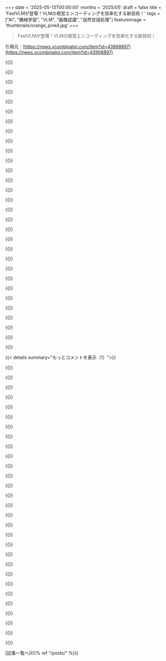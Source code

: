 +++
date = '2025-05-13T00:00:00'
months = '2025/05'
draft = false
title = 'FastVLMが登場！VLMの視覚エンコーディングを効率化する新技術！'
tags = ["AI", "機械学習", "VLM", "画像認識", "自然言語処理"]
featureimage = 'thumbnails/orange_pink4.jpg'
+++

> FastVLMが登場！VLMの視覚エンコーディングを効率化する新技術！

引用元：[https://news.ycombinator.com/item?id=43968897](https://news.ycombinator.com/item?id=43968897)




{{<matomeQuote body="若い子供の父親だけど、視神経が悪くて失明しちゃうかもって言われてるんだ（NIHの治験のおかげで今は安定してるけど、科学に資金出して！）。VLMの進歩にはマジで感激してるよ。もし失明しても、世界と関わって、大学行って、やりがいのある仕事（科学とエンジニアリング好きで、若いのに才能あるんだ）ができる未来が今見えてきたんだ。" userName="insane_dreamer" createdAt="2025/05/13 02:30:13" color="#45d325">}}




{{<matomeQuote body="80年代に全盲の子供として育ったんだ。技術なんて今ほどじゃなかったよ。PCは12歳くらいで出てきた。古いタイプライターでタイピング覚えて、重い点字打ち機で点字も覚えた。OCRもひどかった。高校は点字ディスプレイ付きノートPCで授業受けた。DOSとWord 5.5がメモ代わり。学習ツールはほぼ無かったな。<br>でも、ちゃんと成功したよ。大好きな仕事、自分のアパート、可愛い彼女もいて、完全に自立してる。母親が“助けよう”としてくるのが邪魔で、強引に追い出したくらい。親としてどう対応するかが超重要ってことを強調したい。「親の過保護による追加障害」（Zusatzbehinderung Eltern）って言葉があるくらいだから。個人的な攻撃と捉えずに、理解してほしい。子供は親が見てるよりずっとできる。自分の不幸に溺れさせないで、何ができるか発見させてあげて。マジで驚くよ。あと、道具ばっか集めるの（Gear Acquisition Syndrome）にハマらないでね。道具はいいけど、結局、杖と耳と触覚が一番頼りになるよ。あなたの子供の成長、応援してる。" userName="lynx97" createdAt="2025/05/13 05:06:00" color="#45d325">}}




{{<matomeQuote body="うわー、これはVLMが盲目の人を“救う”みたいな（よくある）話に、マジで新しい視点をくれるね。昔は介助者がいないと何もできなかったのに、今は未来が来て、AI携帯が家の中の物を教えてくれる！これでMr. Magooみたいな事故は無くなるのか！って皮肉な見方になっちゃうよね。投稿ありがとう、マジで目から鱗だったよ。正直、こういうAIソリューション全部...”" userName="topato" createdAt="2025/05/13 06:06:15" color="">}}




{{<matomeQuote body="最小モデルで0.5Bなのに2GBってのは、各アプリがこれをDLするのは無理があるね。AppleはOSレベルでプリロードして、全アプリがローカルで使えるSDKを公開する計画があるはずだ。楽しみな時代だね！これ確認するために彼らにissue立てたよ: https://github.com/apple/ml-fastvlm/issues/7" userName="nikolayasdf123" createdAt="2025/05/13 04:12:37" color="">}}




{{<matomeQuote body="OS標準のオープンウェイトモデルに、アプリ開発者がカスタムのLoRAファインチューニングをランタイムで読み込めるAPIがあれば、マジで最高かもね。ファインチューニングされたアプリ固有のモデルが、アプリサイズを抑えつつ手に入りそう。" userName="HanClinto" createdAt="2025/05/13 15:45:20" color="">}}




{{<matomeQuote body="LLMでLoRAをあまり見ないんだよね、Diffusion画像生成モデルだけかな。アーキテクチャの違いで効果が変わるって聞いたことがあるよ。" userName="HappMacDonald" createdAt="2025/05/13 17:01:38" color="">}}




{{<matomeQuote body="たぶんf16とかint8に量子化すればもっと小さいモデルにできるけど、君の言いたいことはわかるよ。ユーザーもアプリのために500MBのモデルをダウンロードするのは嫌だろうね。" userName="babl-yc" createdAt="2025/05/13 13:14:47" color="#45d325">}}




{{<matomeQuote body="はは、最新のUberのiOS 18版は500MBだよ…LLMモデルも入ってないのに＜face-palm/＞" userName="nikolayasdf123" createdAt="2025/05/13 13:30:42" color="">}}




{{<matomeQuote body="中で何やってんだろ？ほとんど視覚的なアセットなのかな？" userName="ukuina" createdAt="2025/05/13 14:16:18" color="">}}




{{<matomeQuote body="地域ごとの色々なシナリオがアプリにコンパイルされてるんだよ。地域別の決済SDKとかもね。元Uberエンジニアがここで詳しく説明してる素晴らしいコメントがあるよ：https://news.ycombinator.com/item?id=25376346" userName="philipkglass" createdAt="2025/05/13 16:02:34" color="#ff5c5c">}}




{{<matomeQuote body="勘だけど、決済方法のSDKみたいに、サードパーティのコードがいっぱい入ってるんじゃないかな。世界中のローカルな決済方法それぞれに独自のパッケージがあって、それをインポートしなきゃいけない。アプリインストール後に新しい実行コードをその場で読み込むわけにはいかないしね。" userName="bastawhiz" createdAt="2025/05/13 15:07:08" color="#ff5733">}}




{{<matomeQuote body="実はアプリのOTAアップデートはできるんだよ（何でアプリ書いてるかによるけどね）。新しい機能（決済プロバイダーを追加するだけとか）じゃなければ、App Storeのアップデートは必要ないはずだよ。" userName="victorbjorklund" createdAt="2025/05/13 15:31:49" color="">}}




{{<matomeQuote body="アプリの一部だけダウンロードして、ユーザーがたぶん使わない機能は遅延読み込みする、なんてことはできないんだよ。" userName="bastawhiz" createdAt="2025/05/14 03:26:30" color="">}}




{{<matomeQuote body="できる可能性はあるけどね。Liveview Nativeみたいなサーバー側の解決策（使うときにだけコードを取ってくる）が必要になるか、最初に何かダウンロードするまで待たなきゃいけないっていう、かなり悪いUXになるだろうね。" userName="victorbjorklund" createdAt="2025/05/17 21:50:41" color="">}}




{{<matomeQuote body="決済ゲートウェイ作って、クライアントは決済プロセスを知らなくてもいいようにロジックを抽象化する方が良くない？バックエンドで内部的な決済プロセスを外部の特定のやつに変換するんだよ。（最悪の場合は、ユニバーサルリンクやwebviewで他のアプリにリダイレクトするとか）" userName="nikolayasdf123" createdAt="2025/05/13 15:58:11" color="#ff5c5c">}}




{{<matomeQuote body="ブラウザウィンドウでやってるわけじゃないからね。NFCみたいなデバイスAPIと連携したり、カスタムUI（たぶんネイティブがいいよね）があったり、QRコード読んだりクレジットカードをOCRするためのカメラアクセスとかがあるんだよ。7-Elevenでウォレットにチャージして払いたいの？そしたら最寄りの場所を示すマップが必要になるよね。" userName="bastawhiz" createdAt="2025/05/14 03:25:48" color="#38d3d3">}}




{{<matomeQuote body="これってさ，多分ベクターグラフィックスとかベクターアニメーション（例えば Rive）使ってるんじゃないかな． Riveなら数10KBくらいだし，Lottieはもうちょい大きくて100KB台だけど，それでも500MBには5000個のアニメが必要になっちゃうから，あり得ないね！ ラスタ画像とか動画はビルドに含まれてないだろうし，多分使ってないコード（ライブラリ）とかが混ざり込んじゃったか，あるいはMLモデルが入ってるのかも？" userName="nikolayasdf123" createdAt="2025/05/13 16:02:51" color="#45d325">}}




{{<matomeQuote body="なんか去年の WWDC で LLM について言ってたことと似てるね，たしか． コアのモデルは OS が提供して，アプリは LORA でファインチューニングしたり，カスタムヘッドを付けたりするってやつ．" userName="cube2222" createdAt="2025/05/13 09:22:59" color="#45d325">}}




{{<matomeQuote body="多分，大きな発表じゃないと公式には認めないんじゃないかな． WWDC とか？" userName="gessha" createdAt="2025/05/13 17:55:05" color="">}}




{{<matomeQuote body="なんかさ，これって Apple Intelligence のデモみたいに，画面を見て操作できるアシスタントみたいなオンデバイスアプリで，継続的な Vision を使うのに必要なスピードアップのレベルって感じがするね． 最初のトークンが出るまでの時間が劇的に速くなってる感じ． リポジトリにあるアプリ見るのすごい感動したし，今夜ビルドして遊ぶのが楽しみだよ．" userName="liamwire" createdAt="2025/05/13 02:37:01" color="#38d3d3">}}




{{<matomeQuote body="俺，Senっていうリアルタイムの音声＋Visionアプリを今作ってて，ベータ版が動いてるんだけど，webrtc でフレームをストリームしてるんだ． 速くて賢いんだけど，このモデルたちがどれだけメタルに近いところで動くのか超気になるね． 将来的にデバイス上で動いて，ttfb がめちゃ速くなるのが目に浮かぶよ．" userName="Aeroi" createdAt="2025/05/13 03:50:19" color="#ff5733">}}




{{<matomeQuote body="技術スタックとかセットアップについて書いたのある？ それかここで要点だけ教えてくれない？<br>自分の子供たちがボタンと音声でプロンプトできるプライベートな Qwen かそれに近いものを作りたいんだ． Vision は必須じゃないけど… 将来的には超クールだね．<br>Siri はマジでダメ．<br>まだそこまで来てないのかもな…" userName="keyle" createdAt="2025/05/13 04:08:46" color="#ff5c5c">}}




{{<matomeQuote body="今日，音声内蔵の面白いロボットおもちゃのデモにも偶然出くわしたんだ． なんだか気まぐれな感じで，小学校の教育とか子供向けっぽい感じだった． ここ見てる誰か名前知ってるかな？" userName="Aeroi" createdAt="2025/05/13 04:18:27" color="">}}




{{<matomeQuote body="応答を返すのに Ollama とか LM Studio とか使えるよ，どっちも API モードで． 音声サポートもあると思うけど，確実じゃないな．<br>ただ，エージェントみたいな指示に従うのが目的なら，俺も自分のエージェントを実装しようとして自信なくしたんだ． GPT-4.1 ですら，カレンダーにイベント追加するツール呼び出しを確実に実行したって平気でガスライトしてくるし，全然言うこと聞かないんだよね．" userName="stavros" createdAt="2025/05/13 08:06:28" color="#785bff">}}




{{<matomeQuote body="間違いなくそこには来てるよ． ただまだ”既成品の”アプリがないだけ． でも技術的には可能だよ，例えば vapi.ai に行ってみてテストしてみなよ．" userName="tomp" createdAt="2025/05/13 10:43:19" color="#38d3d3">}}




{{<matomeQuote body="https://livekit.io/ これ見てみて．" userName="cloudking" createdAt="2025/05/13 10:26:53" color="">}}




{{<matomeQuote body="すごくいいね！でもAI/MLコミュニティにもっと貢献して，HuggingFaceでモデルの重みとか公開してくれたら嬉しいな．<br>今日ちょうど似たようなデモ見たんだけど，そっちは無料で使えるVLM使ってるんだよね．リンクはこれ！https://github.com/ngxson/smolvlm-realtime-webcam" userName="d3k" createdAt="2025/05/13 09:51:18" color="">}}




{{<matomeQuote body="SmolVLMはHuggingFaceのチームなんだね．小さいモデルで何かやってる人たちを見るのはいいね．記事と論文のリンクはこれ！https://huggingface.co/blog/smolvlm<br>https://arxiv.org/abs/2504.05299" userName="tough" createdAt="2025/05/13 11:34:08" color="">}}




{{<matomeQuote body="ロボット工学の未来はVLAモデルになりそうだね．Tesla FSDもエンドツーエンドのVLAモデルだし．効率的な視覚エンコーディングは，ロボットを安全かつ応答性高くする上で超重要になりそう．" userName="porphyra" createdAt="2025/05/13 04:39:26" color="#ff5733">}}




{{<matomeQuote body="これを使えば，盲目の人向けのめっちゃ役立つ支援ツールが作れるかも．スマホだけで動いて，メガネのカメラから情報を得る感じ．介助なしでは動き回れなかった人が，日常生活で自立できるようになるかもしれないね．" userName="nine_k" createdAt="2025/05/13 03:06:01" color="#45d325">}}




{{< details summary="もっとコメントを表示（1）">}}

{{<matomeQuote body="Cream of ChickenとCream of Mushroomを見分けるのには良いけど，歩き回る移動にはどうかな．「木がある．人がいる．」みたいなフィードバックは，歩くのに全然役立たない気がするんだよね．既存のやり方より良いとは思えないな．" userName="jdiff" createdAt="2025/05/13 16:54:05" color="">}}




{{<matomeQuote body="街や店を考えてみてよ．標識，文字，信号，値札とか，重要な情報がたくさんあるでしょ．「歩道．左手に店の並び．Joe’s Grocery Store．ドア．ドアノブ．パンの棚．缶詰の棚．ボトルの棚．Cokeボトル．大きいPepsiボトル．アップルジュースボトル．通路．レジ．支払い端末．ドア．ドアノブ．歩道．…」みたいに，細かい情報まで認識できる可能性があるよ．" userName="nine_k" createdAt="2025/05/13 17:25:57" color="#38d3d3">}}




{{<matomeQuote body="でもさ，それが「どこにあるか」っていう空間情報が全然分かんないじゃん．「支払い端末」って言われても，場所は？左？どのくらい？<br>さっきのテキストで唯一役立ちそうって思ったのは，やっぱり「Cream of Mushroom」と「Cream of Chicken」の区別だけかな．手に持ってるものなら場所は分かってるから，文字だけ分かれば良いんだよね．" userName="jdiff" createdAt="2025/05/13 18:39:09" color="">}}




{{<matomeQuote body="リソースをガンガン投入するんじゃなくて、モデルを小さくして少ないリソースで動かそうとする努力があるのがマジ最高！" userName="labadal" createdAt="2025/05/13 18:51:12" color="#45d325">}}




{{<matomeQuote body="これってllama.cppで動かせるのかな？LLaVAベースみたいだし、期待できそうだね。" userName="lynx97" createdAt="2025/05/13 05:16:03" color="">}}




{{<matomeQuote body="なんか、今の新しいAIのボトルネックって、視覚能力みたいだよね．今回の技術みたいのが、それを解決してくれるんだろうな．" userName="BryanLegend" createdAt="2025/05/13 02:01:14" color="#45d325">}}




{{<matomeQuote body="それと、知識を覚えておく能力もだね．" userName="efnx" createdAt="2025/05/13 02:05:55" color="">}}




{{<matomeQuote body="… あとは「知らない」って言える能力とか．" userName="static_void" createdAt="2025/05/13 04:26:43" color="">}}




{{<matomeQuote body="この重たい計算を分散して、データが出る場所とか、分析結果を出す場所のデバイスの近くに持っていくのが最高だね．<br>マジで低遅延だし、ネットワークいらないし、プライバシーも守れるし、クラウドの無駄もなくなる．これはすごい技術だわ" userName="nikolayasdf123" createdAt="2025/05/13 04:15:00" color="#ff5733">}}




{{<matomeQuote body="スクリーンショット解析にvisionモデル使ってる人いる？QVQは遅すぎたんだけど．これ試してみようかな．" userName="adamsiem" createdAt="2025/05/13 03:10:54" color="#45d325">}}




{{<matomeQuote body="スクリーンショット解析してUIの位置とか検出するのにmolmo使ったことあるよ．リポジトリはここ見て．<br>MicrosoftのOmni parserも良いかもね．<br>https://github.com/logankeenan/george<br>https://github.com/microsoft/OmniParser" userName="logankeenan" createdAt="2025/05/13 03:21:46" color="#38d3d3">}}




{{<matomeQuote body="これとか興味あるかもね→https://github.com/OpenAdaptAI/OpenAdapt" userName="abrichr" createdAt="2025/05/13 03:19:26" color="#785bff">}}




{{<matomeQuote body="googleとかクラウドのLLMサービス提供してるとこ、今頃歯ぎしりしてるはず！笑" userName="nikolayasdf123" createdAt="2025/05/13 04:13:21" color="">}}




{{<matomeQuote body="Apple は LLM の世界では出遅れたけど、唯一まともな long term strategy を持ってるんだよね。2030年代には dominate すると思うよ。" userName="turnsout" createdAt="2025/05/13 02:20:31" color="">}}




{{<matomeQuote body="on-device で local に実行できることだよ。cost、latency、privacy に良いんだ（privacy は実用的で、ユーザーのデータを全部 context に安心して使えるってこと）。Microsoft が数年前に neural processors をすごく推したのもこれが理由。datacenter の cost を避けつつ、good-enough な inference を提供できるのはめちゃくちゃでかい勝ちだよ。" userName="generalizations" createdAt="2025/05/13 02:29:47" color="">}}




{{<matomeQuote body="Google はすでに on device models の Gemma と chips の Tensor って、いくつか最高のやつ持ってるじゃん。" userName="xnx" createdAt="2025/05/13 02:58:21" color="">}}




{{<matomeQuote body="＞ and chips (Tensor)<br>Google Tensor G4 と Apple A18 の NPU を比較した具体的な data って実際にある？ すぐには見つけられなかったんだ。<br>Apple は Google より長く mobile NPU を出してるし（Apple は 2017 年の A11 から、Google は 2021 年から）、Google のより小さい silicon node で作られてるみたいだしね（G4 は Samsung SF4P 対 A18 は TSMC N3E）。ただ、G4 の方が RAM bandwidth は多いっぽい（68.26 GB/s 対 A18 は 60 GB/s）。" userName="AceJohnny2" createdAt="2025/05/13 04:18:23" color="#ff5c5c">}}




{{<matomeQuote body="Google は Pixel 4 の 2019 年からカスタム NPU を出してるよ。それより前は、Google の phone は Qualcomm の既製の SOC を使ってたんだ。2018 年の Pixel 3 は Snapdragon 845 の NPU を使ってた。Android は 2017 年の Android 8.1 で最初に NNAPI を出してて、いろんな mobile GPU や DSP でアクセラレーションしてた。Pixel 2 の Pixel Visual Core も含まれるよ。Google は今のところ on-device models を多く出してるけど、どちらの company も on-device inference で moat は持ってないね。<br>https://blog.google/products/pixel/pixel-visual-core-image-p..." userName="lern_too_spel" createdAt="2025/05/13 05:39:22" color="#ff5c5c">}}




{{<matomeQuote body="他の Android phone vendors は作ってるじゃん。そして、彼らも Qualcomm の NPU に乗っかって、同じ strategy 持ってるよ。" userName="lern_too_spel" createdAt="2025/05/13 14:31:00" color="">}}




{{<matomeQuote body="そうそう、ありがとう。これが僕が言ってた strategy だよ。models と chips がそこにたどり着くまでには時間かかるだろうけど、on-device inference は privacy、speed、cost に massive な advantages がある。それに hardware の demand をもたらすだろうね—最初は iPhones だろうけど、すぐに AirPods と glasses とかにも。" userName="turnsout" createdAt="2025/05/13 02:37:13" color="">}}




{{<matomeQuote body="Apple Intelligenceはデータセンター動かしてて、ChatとかPrivate Cloud Computeにもオフロードしてるんだぜ。デバイスだけじゃない。実際、オンデバイスなのかPrivate Cloud Computeなのか、いつそうなるのか明確じゃないんだよね。" userName="weikju" createdAt="2025/05/13 03:15:45" color="">}}




{{<matomeQuote body="うわーすごい。オンデバイスでのリアルタイム動画は見る価値あるし、マジで説得力あるね。これが展開されて広く使われるのが楽しみだよ。最初のトークンまでがすごく速くなるのは、めちゃくちゃたくさんの機能とか使いやすさにつながるメリットがある。" userName="vessenes" createdAt="2025/05/13 07:48:58" color="#ff33a1">}}




{{<matomeQuote body="ワイングラス、縁までいっぱいにできる？" userName="vFunct" createdAt="2025/05/13 02:11:17" color="">}}




{{<matomeQuote body="これは画像を解釈するためのものであって、生成するためのものじゃないんだぜ。" userName="mkl" createdAt="2025/05/13 02:53:16" color="">}}




{{<matomeQuote body="たぶん、毎秒tesseractに画像を食わせる方が、めちゃくちゃ速くて容量も処理能力もずっと少なくて済むんじゃないか？まだ試してないけど、でかい画像でもtesseractがどんだけ速いか考えたら、驚かないよ。" userName="simianparrot" createdAt="2025/05/13 08:50:24" color="">}}




{{<matomeQuote body="もしOCRだけ欲しいんなら、そうかもしれないね。" userName="regularfry" createdAt="2025/05/13 09:37:01" color="">}}




{{<matomeQuote body="タイプされた文字のOCRだけ欲しいなら．Tesseractは手書きには最悪だよ．" userName="coredog64" createdAt="2025/05/13 14:17:58" color="">}}




{{<matomeQuote body="Appleはマジで5次元チェスでもやってんのかってくらい．ハードウェアにニューラルコア積んで．そこで動かすための超効率的なVisionモデル書いてるぜ．ヤバすぎ．" userName="kamranjon" createdAt="2025/05/13 02:10:09" color="">}}

{{</details>}}



[記事一覧へ]({{% ref "/posts/" %}})
